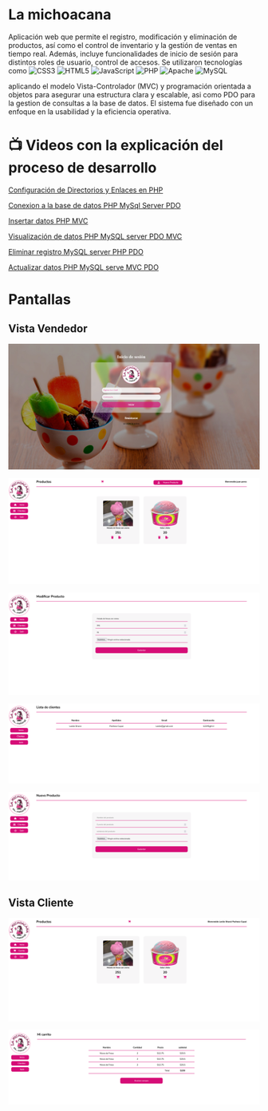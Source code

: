 # La michoacana

Aplicación web que permite el registro, modificación y eliminación de productos, así como el control de inventario y la gestión de ventas en tiempo real. Además, incluye funcionalidades de inicio de sesión para distintos roles de usuario, control de accesos.
Se utilizaron tecnologías como 
![CSS3](https://img.shields.io/badge/css3-%231572B6.svg?style=flat&logo=css3&logoColor=white) 
![HTML5](https://img.shields.io/badge/html5-%23E34F26.svg?style=flat&logo=html5&logoColor=white) 
![JavaScript](https://img.shields.io/badge/javascript-%23323330.svg?style=flat&logo=javascript&logoColor=%23F7DF1E)
![PHP](https://img.shields.io/badge/php-%23777BB4.svg?style=flat&logo=php&logoColor=white)
![Apache](https://img.shields.io/badge/apache-%23D42029.svg?style=flat&logo=apache&logoColor=white)
![MySQL](https://img.shields.io/badge/mysql-%2300000f.svg?style=flat&logo=mysql&logoColor=white)

aplicando el modelo Vista-Controlador (MVC) y programación orientada a objetos para asegurar una estructura clara y escalable, asi como PDO para la gestion de consultas a la base de datos. El sistema fue diseñado con un enfoque en la usabilidad y la eficiencia operativa.

# 📺 Videos con la explicación del proceso de desarrollo

[Configuración de Directorios y Enlaces en PHP](https://youtu.be/haNCMAyFWjQ)

[Conexion a la base de datos PHP MySql Server PDO](https://youtu.be/eX8R5HG8slU)

[Insertar datos PHP MVC](https://youtu.be/ny0Qf73tm-o)

[Visualización de datos PHP MySQL server PDO MVC](https://youtu.be/pIaXw_XPbA8)

[Eliminar registro MySQL server PHP PDO](https://youtu.be/nxc9uVgbzuo)

[Actualizar datos PHP MySQL serve MVC PDO](https://youtu.be/nn8M5gm27Q0)


# Pantallas
## Vista Vendedor

![inicio](capturas/1.png)

![inicio](capturas/2.png)

![inicio](capturas/3.png)

![inicio](capturas/4.png)

![inicio](capturas/5.png)

## Vista Cliente

![inicio](capturas/6.png)

![inicio](capturas/7.png)
